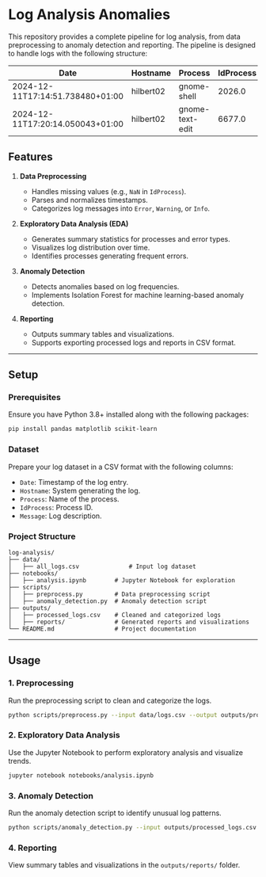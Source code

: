 # Log Analysis Anomalies

This repository provides a complete pipeline for log analysis, from data preprocessing to anomaly detection and
reporting. The pipeline is designed to handle logs with the following structure:

| Date                             | Hostname  | Process         | IdProcess | Message                                           |
|----------------------------------|-----------|-----------------|-----------|---------------------------------------------------|
| 2024-12-11T17:14:51.738480+01:00 | hilbert02 | gnome-shell     | 2026.0    | meta_window_set_stack_position_no_sync: assert... |
| 2024-12-11T17:20:14.050043+01:00 | hilbert02 | gnome-text-edit | 6677.0    | Trying to snapshot GtkGizmo 0x559f9a9e7800 wit... |

## Features

1. **Data Preprocessing**
   - Handles missing values (e.g., `NaN` in `IdProcess`).
   - Parses and normalizes timestamps.
   - Categorizes log messages into `Error`, `Warning`, or `Info`.

2. **Exploratory Data Analysis (EDA)**
   - Generates summary statistics for processes and error types.
   - Visualizes log distribution over time.
   - Identifies processes generating frequent errors.

3. **Anomaly Detection**
   - Detects anomalies based on log frequencies.
   - Implements Isolation Forest for machine learning-based anomaly detection.

4. **Reporting**
   - Outputs summary tables and visualizations.
   - Supports exporting processed logs and reports in CSV format.

---

## Setup

### Prerequisites

Ensure you have Python 3.8+ installed along with the following packages:

```bash
pip install pandas matplotlib scikit-learn
```

### Dataset

Prepare your log dataset in a CSV format with the following columns:

- `Date`: Timestamp of the log entry.
- `Hostname`: System generating the log.
- `Process`: Name of the process.
- `IdProcess`: Process ID.
- `Message`: Log description.

### Project Structure

```plaintext
log-analysis/
├── data/
│   ├── all_logs.csv              # Input log dataset
├── notebooks/
│   ├── analysis.ipynb        # Jupyter Notebook for exploration
├── scripts/
│   ├── preprocess.py         # Data preprocessing script
│   ├── anomaly_detection.py  # Anomaly detection script
├── outputs/
│   ├── processed_logs.csv    # Cleaned and categorized logs
│   ├── reports/              # Generated reports and visualizations
└── README.md                 # Project documentation
```

---

## Usage

### 1. Preprocessing

Run the preprocessing script to clean and categorize the logs.

```bash
python scripts/preprocess.py --input data/logs.csv --output outputs/processed_logs.csv
```

### 2. Exploratory Data Analysis

Use the Jupyter Notebook to perform exploratory analysis and visualize trends.

```bash
jupyter notebook notebooks/analysis.ipynb
```

### 3. Anomaly Detection

Run the anomaly detection script to identify unusual log patterns.

```bash
python scripts/anomaly_detection.py --input outputs/processed_logs.csv --output outputs/anomalies.csv
```

### 4. Reporting

View summary tables and visualizations in the `outputs/reports/` folder.

